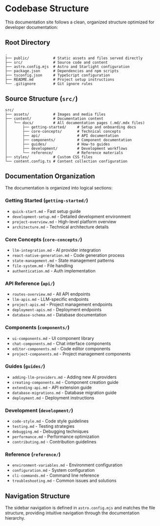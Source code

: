 # Codebase Structure

This documentation site follows a clean, organized structure optimized for developer documentation:

## Root Directory
```
.
├── public/           # Static assets and files served directly
├── src/              # Source code and content
├── astro.config.mjs  # Astro and Starlight configuration
├── package.json      # Dependencies and npm scripts
├── tsconfig.json     # TypeScript configuration
├── README.md         # Project setup instructions
└── .gitignore        # Git ignore rules
```

## Source Structure (`src/`)
```
src/
├── assets/           # Images and media files
├── content/          # Documentation content
│   └── docs/         # All documentation pages (.md/.mdx files)
│       ├── getting-started/     # Setup and onboarding docs
│       ├── core-concepts/       # Technical concepts
│       ├── api/                 # API documentation
│       ├── components/          # Component documentation
│       ├── guides/              # How-to guides
│       ├── development/         # Development workflows
│       └── reference/           # Reference materials
├── styles/           # Custom CSS files
└── content.config.ts # Content collection configuration
```

## Documentation Organization
The documentation is organized into logical sections:

### Getting Started (`getting-started/`)
- `quick-start.md` - Fast setup guide
- `development-setup.md` - Detailed development environment
- `project-overview.md` - High-level platform overview
- `architecture.md` - Technical architecture details

### Core Concepts (`core-concepts/`)
- `llm-integration.md` - AI provider integration
- `react-native-generation.md` - Code generation process
- `state-management.md` - State management patterns
- `file-system.md` - File handling
- `authentication.md` - Auth implementation

### API Reference (`api/`)
- `routes-overview.md` - All API endpoints
- `llm-apis.md` - LLM-specific endpoints
- `project-apis.md` - Project management endpoints
- `deployment-apis.md` - Deployment endpoints
- `database-schema.md` - Database documentation

### Components (`components/`)
- `ui-components.md` - UI component library
- `chat-components.md` - Chat interface components
- `editor-components.md` - Code editor components
- `project-components.md` - Project management components

### Guides (`guides/`)
- `adding-llm-providers.md` - Adding new AI providers
- `creating-components.md` - Component creation guide
- `extending-api.md` - API extension guide
- `database-migrations.md` - Database migration guide
- `deployment.md` - Deployment instructions

### Development (`development/`)
- `code-style.md` - Code style guidelines
- `testing.md` - Testing strategies
- `debugging.md` - Debugging techniques
- `performance.md` - Performance optimization
- `contributing.md` - Contribution guidelines

### Reference (`reference/`)
- `environment-variables.md` - Environment configuration
- `configuration.md` - System configuration
- `cli-commands.md` - Command line reference
- `troubleshooting.md` - Common issues and solutions

## Navigation Structure
The sidebar navigation is defined in `astro.config.mjs` and matches the file structure, providing intuitive navigation through the documentation hierarchy.